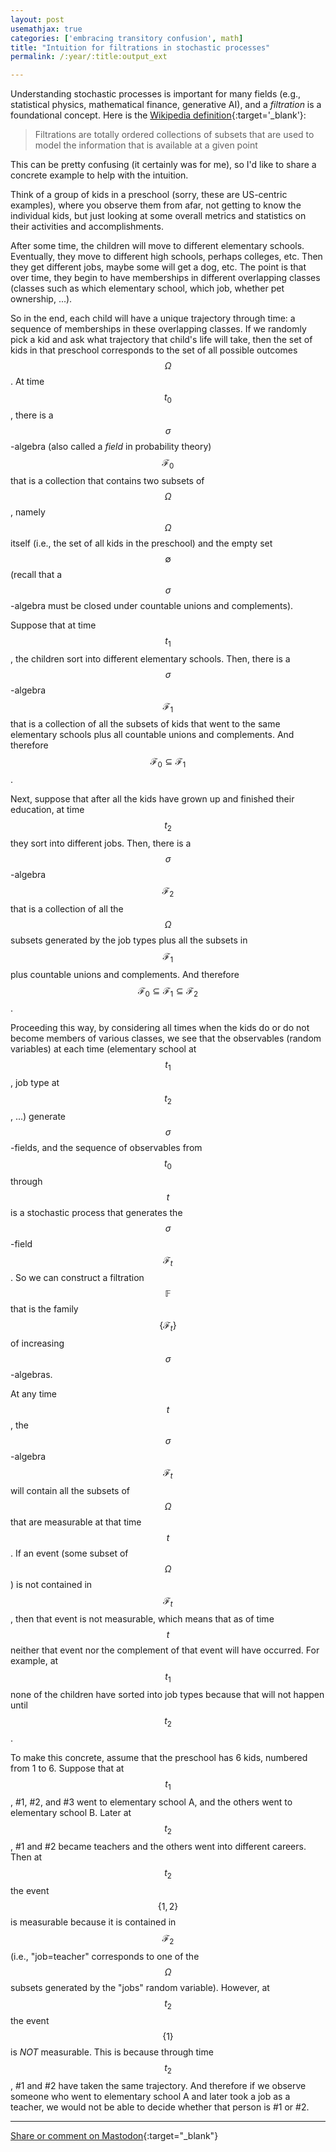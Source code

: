 ```yaml
---
layout: post
usemathjax: true
categories: ['embracing transitory confusion', math]
title: "Intuition for filtrations in stochastic processes"
permalink: /:year/:title:output_ext

---
```

Understanding stochastic processes is important for many fields (e.g., statistical physics, mathematical finance, generative AI), and a *filtration* is a foundational concept. Here is the [Wikipedia definition](https://en.wikipedia.org/wiki/Filtration_(probability_theory)){:target='_blank'}:

> Filtrations are totally ordered collections of subsets that are used to model the information that is available at a given point

This can be pretty confusing (it certainly was for me), so I'd like to share a concrete example to help with the intuition.

Think of a group of kids in a preschool (sorry, these are US-centric examples), where you observe them from afar, not getting to know the individual kids, but just looking at some overall metrics and statistics on their activities and accomplishments.

After some time, the children will move to different elementary schools. Eventually, they move to different high schools, perhaps colleges, etc. Then they get different jobs, maybe some will get a dog, etc. The point is that over time, they begin to have memberships in different overlapping classes (classes such as which elementary school, which job, whether pet ownership, ...). 

So in the end, each child will have a unique trajectory through time: a sequence of memberships in these overlapping classes. If we randomly pick a kid and ask what trajectory that child's life will take, then the set of kids in that preschool corresponds to the set of all possible outcomes $$\Omega$$. At time $$t_0$$, there is a $$\sigma$$-algebra (also called a *field* in probability theory) $$\mathcal F_0$$ that is a collection that contains two subsets of $$\Omega$$, namely $$\Omega$$ itself (i.e., the set of all kids in the preschool) and the empty set $$\emptyset$$ (recall that a $$\sigma$$-algebra must be closed under countable unions and complements). 

Suppose that at time $$t_1$$, the children sort into different elementary schools. Then, there is a $$\sigma$$-algebra $$\mathcal{F}_1$$ that is a collection of all the subsets of kids that went to the same elementary schools plus all countable unions and complements. And therefore $$\mathcal{F}_0 \subseteq \mathcal{F}_1$$.

Next, suppose that after all the kids have grown up and finished their education, at time $$t_2$$ they sort into different jobs. Then, there is a $$\sigma$$-algebra $$\mathcal{F}_2$$ that is a collection of all the $$\Omega$$ subsets generated by the job types plus all the subsets in $$\mathcal{F}_1$$ plus countable unions and complements. And therefore $$\mathcal{F}_0 \subseteq \mathcal{F}_1 \subseteq \mathcal{F}_2$$.

Proceeding this way, by considering all times when the kids do or do not become members of various classes, we see that the observables (random variables) at each time (elementary school at $$t_1$$, job type at $$t_2$$, ...) generate $$\sigma$$-fields, and the sequence of observables from $$t_0$$ through $$t$$ is a stochastic process that generates the $$\sigma$$-field $$\mathcal{F}_t$$. So we can construct a filtration $$\mathbb{F}$$ that is the family $$\{\mathcal{F}_t\}$$ of increasing $$\sigma$$-algebras.

At any time $$t$$, the $$\sigma$$-algebra $$\mathcal{F}_t$$ will contain all the subsets of $$\Omega$$ that are measurable at that time $$t$$. If an event (some subset of $$\Omega$$) is not contained in $$\mathcal{F}_t$$, then that event is not measurable, which means that as of time $$t$$ neither that event nor the complement of that event will have occurred. For example, at $$t_1$$ none of the children have sorted into job types because that will not happen until $$t_2$$.

To make this concrete, assume that the preschool has 6 kids, numbered from 1 to 6. Suppose that at $$t_1$$, #1, #2, and #3 went to elementary school A, and the others went to elementary school B. Later at $$t_2$$, #1 and #2 became teachers and the others went into different careers. Then at $$t_2$$ the event $$\{1,2\}$$ is measurable because it is contained in $$\mathcal{F}_2$$ (i.e., "job=teacher" corresponds to one of the $$\Omega$$ subsets generated by the "jobs" random variable). However, at $$t_2$$ the event $$\{1\}$$ is *NOT* measurable. This is because through time $$t_2$$, #1 and #2 have taken the same trajectory. And therefore if we observe someone who went to elementary school A and later took a job as a teacher, we would not be able to decide whether that person is #1 or #2.


---

[Share or comment on Mastodon](https://hachyderm.io/@Sunfishstanford/112346824867819158){:target="_blank"}

